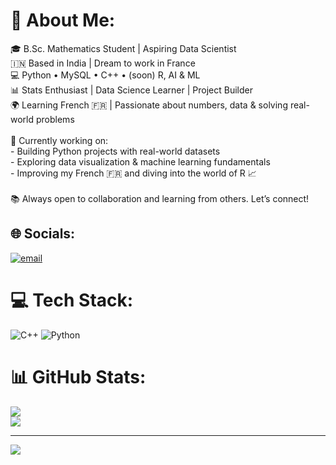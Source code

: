 # 💫 About Me:
🎓 B.Sc. Mathematics Student | Aspiring Data Scientist  <br>🇮🇳 Based in India |  Dream to work in France <br>💻 Python • MySQL • C++ • (soon) R, AI & ML  <br>📊 Stats Enthusiast | Data Science Learner | Project Builder  <br>🌍 Learning French 🇫🇷 | Passionate about numbers, data & solving real-world problems  <br><br>🔭 Currently working on:  <br>- Building Python projects with real-world datasets  <br>- Exploring data visualization & machine learning fundamentals  <br>- Improving my French 🇫🇷 and diving into the world of R 📈  <br><br>📚 Always open to collaboration and learning from others. Let’s connect!  <br>


## 🌐 Socials:
[![email](https://img.shields.io/badge/Email-D14836?logo=gmail&logoColor=white)](mailto:arunbalaji2004@gmail.com) 

# 💻 Tech Stack:
![C++](https://img.shields.io/badge/c++-%2300599C.svg?style=for-the-badge&logo=c%2B%2B&logoColor=white) ![Python](https://img.shields.io/badge/python-3670A0?style=for-the-badge&logo=python&logoColor=ffdd54)
# 📊 GitHub Stats:
![](https://nirzak-streak-stats.vercel.app/?user=itsmeArun&theme=dark&hide_border=false)<br/>
![](https://github-readme-stats.vercel.app/api/top-langs/?username=itsmeArun&theme=dark&hide_border=false&include_all_commits=false&count_private=false&layout=compact)

---
[![](https://visitcount.itsvg.in/api?id=itsmeArun&icon=8&color=0)](https://visitcount.itsvg.in)

<!-- Proudly created with GPRM ( https://gprm.itsvg.in ) -->
